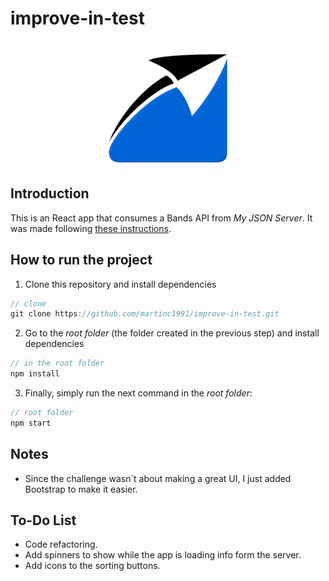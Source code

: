 # improve-in-test

<p align='center'>
    <img width="200" src="/assets/improve-in-logo.png">
</p>

## Introduction

This is an React app that consumes a Bands API from _My JSON Server_. It was made following [these instructions](https://github.com/improvein/dev-challenge/tree/master/frontend-react).

## How to run the project

1. Clone this repository and install dependencies

```js
// clone
git clone https://github.com/martinc1991/improve-in-test.git
```

2. Go to the _root folder_ (the folder created in the previous step) and install dependencies

```js
// in the root folder
npm install
```

3. Finally, simply run the next command in the _root folder_:

```js
// root folder
npm start
```

## Notes

- Since the challenge wasn´t about making a great UI, I just added Bootstrap to make it easier.

## To-Do List

- Code refactoring.
- Add spinners to show while the app is loading info form the server.
- Add icons to the sorting buttons.
